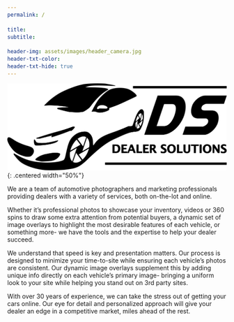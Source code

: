 ```yaml
---
permalink: /

title:
subtitle:

header-img: assets/images/header_camera.jpg
header-txt-color:
header-txt-hide: true
---
```


![Dealer Solutions Logo](assets/images/ds_logo.png){: .centered width="50%"}

We are a team of automotive photographers and marketing professionals providing dealers with a variety of services, both on-the-lot and online.

Whether it’s professional photos to showcase your inventory, videos or 360 spins to draw some extra attention from potential buyers, a dynamic set of image overlays to highlight the most desirable features of each vehicle, or something more- we have the tools and the expertise to help your dealer succeed.

We understand that speed is key and presentation matters. Our process is designed to minimize your time-to-site while ensuring each vehicle’s photos are consistent. Our dynamic image overlays supplement this by adding unique info directly on each vehicle’s primary image- bringing a uniform look to your site while helping you stand out on 3rd party sites.

With over 30 years of experience, we can take the stress out of getting your cars online. Our eye for detail and personalized approach will give your dealer an edge in a competitive market, miles ahead of the rest.
